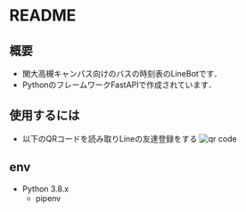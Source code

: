 # README

## 概要
- 関大高槻キャンパス向けのバスの時刻表のLineBotです．
- PythonのフレームワークFastAPIで作成されています．

## 使用するには
- 以下のQRコードを読み取りLineの友達登録をする
![qr code](blob/master/media/readme/linebot_add_QR.png)

## env
- Python 3.8.x
    - pipenv
